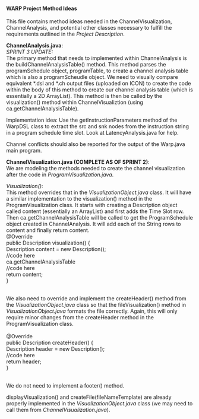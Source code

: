 #### WARP Project Method Ideas
This file contains method ideas needed in the ChannelVisualization, ChannelAnalysis, and potential other classes necessary to fulfill the requirements outlined in the *Project Description*. 

**ChannelAnalysis.java**:<br>
*SPRINT 3 UPDATE:*<br>
The primary method that needs to implemented within ChannelAnalysis is the buildChannelAnalysisTable() method. This method parses the programSchedule object, programTable, to create a channel analysis table which is also a programScheudle object. We need to visually compare equivalent \*.dsl and \*.ch output files (uploaded on ICON) to create the code within the body of this method to create our channel analysis table (which is essentially a 2D ArrayList). This method is then be called by the visualization() method within ChannelVisualiztion (using ca.getChannelAnalysisTable).<br>

Implementation idea: Use the getInstructionParameters method of the WarpDSL class to extract the src and snk nodes from the instruction string in a program schedule time slot. Look at LatencyAnalysis.java for help.

Channel conflicts should also be reported for the output of the Warp.java main program.

**ChannelVisualization.java (COMPLETE AS OF SPRINT 2)**:<br>
We are modeling the methods needed to create the channel visualization after the code in *ProgramVisualization.java*.

*Visualization()*:<br>
This method overrides that in the *VisualizationObject.java* class. It will have a similar implementation to the visualization() method in the ProgramVisualization class. It starts with creating a Description object called content (essentially an ArrayList) and first adds the Time Slot row. Then ca.getChannelAnalysisTable will be called to get the ProgramSchedule object created in ChannelAnalysis. It will add each of the String rows to content and finally return content.
<br>
@Override<br>
  public Description visualization() {<br>
    Description content = new Description();<br>
    //code here<br>
    ca.getChannelAnalysisTable<br>
    //code here<br>
    return content;<br>
  }<br>
<br>
 
We also need to override and implement the createHeader() method from the *VisualizationObject.java* class so that the fileVisualization() method in *VisualizationObject.java* formats the file correctly. Again, this will only require minor changes from the createHeader method in the ProgramVisualization class.<br>
<br>
  @Override<br>
  public Description createHeader() {<br>
    Description header = new Description();<br>
    //code here<br>
    return header;<br>
  }<br>
<br>

We do not need to implement a footer() method.

displayVisualization() and createFile(fileNameTemplate) are already properly implemented in the *VisualizationObject.java* class (we may need to call them from *ChannelVisualization.java*).<br>

